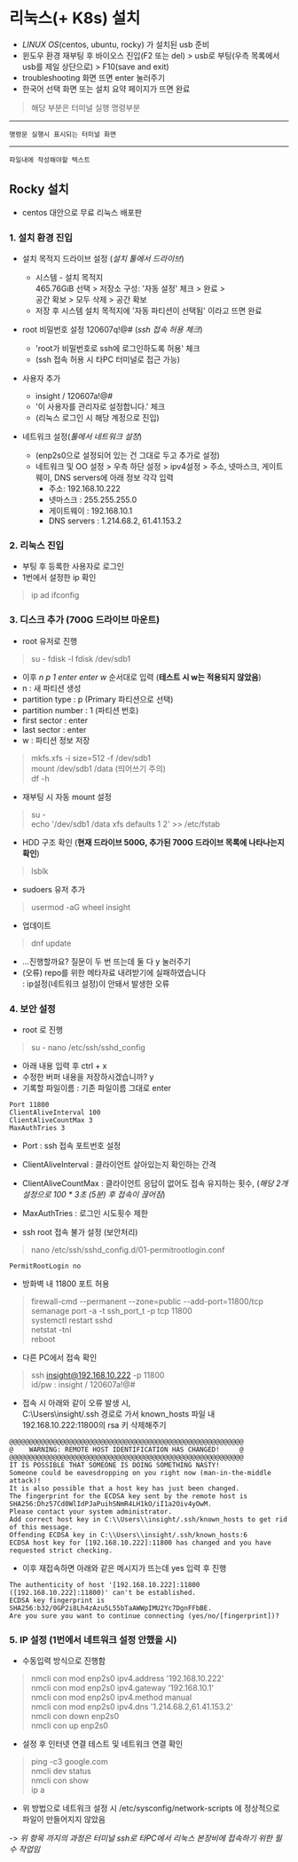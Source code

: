 # 리눅스(+ K8s) 설치
-  *LINUX OS*(centos, ubuntu, rocky) 가 설치된 usb 준비
-  윈도우 환경 재부팅 후 바이오스 진입(F2 또는 del) > usb로 부팅(우측 목록에서 usb를 제일 상단으로) > F10(save and exit)
- troubleshooting 화면 뜨면 enter 눌러주기
- 한국어 선택 화면 또는 설치 요약 페이지가 뜨면 완료

> 해당 부분은 터미널 실행 명령부분

---
	명령문 실행시 표시되는 터미널 화면

---

```
파일내에 작성해야할 텍스트
```

## Rocky 설치
- centos 대안으로 무료 리눅스 배포판

### 1. 설치 환경 진입
- 설치 목적지 드라이브 설정 (*설치 툴에서 드라이브*)
	- 시스템 - 설치 목적지  
  465.76GiB 선택 > 저장소 구성: '자동 설정' 체크 > 완료 >  
  공간 확보 > 모두 삭제 > 공간 확보
  - 저장 후 시스템 설치 목적지에 '자동 파티션이 선택됨' 이라고 뜨면 완료
  
- root 비밀번호 설정 120607q!@# (*ssh 접속 허용 체크*)
  - 'root가 비밀번호로 ssh에 로그인하도록 허용' 체크
  - (ssh 접속 허용 시 타PC 터미널로 접근 가능)

- 사용자 추가
	- insight / 120607a!@#
  - '이 사용자를 관리자로 설정합니다.' 체크
  - (리눅스 로그인 시 해당 계정으로 진입)

- 네트워크 설정(*툴에서 네트워크 설정*)
  - (enp2s0으로 설정되어 있는 건 그대로 두고 추가로 설정)
  - 네트워크 및 OO 설정 > 우측 하단 설정 > ipv4설정 > 주소, 넷마스크, 게이트웨이, DNS servers에 아래 정보 각각 입력
	- 주소: 192.168.10.222 
	- 넷마스크 : 255.255.255.0 
	- 게이트웨이 : 192.168.10.1
	- DNS servers : 1.214.68.2, 61.41.153.2  

### 2. 리눅스 진입
- 부팅 후 등록한 사용자로 로그인
- 1번에서 설정한 ip 확인
> ip ad
> ifconfig

### 3. 디스크 추가 (700G 드라이브 마운트)

-  root 유저로 진행
> su -
> fdisk -l
> fdisk /dev/sdb1
- 이후 *n p 1 enter enter w* 순서대로 입력 (**테스트 시 w는 적용되지 않았음**)
- n : 새 파티션 생성
- partition type : p (Primary 파티션으로 선택)
- partition number : 1 (파티션 번호)
- first sector : enter
- last sector : enter
- w : 파티션 정보 저장

> mkfs.xfs -i size=512 -f /dev/sdb1  
> mount /dev/sdb1 /data (띄어쓰기 주의)  
> df -h  

- 재부팅 시 자동 mount 설정
> su -  
> echo '/dev/sdb1 /data xfs defaults 1 2' >> /etc/fstab

- HDD 구조 확인 (**현재 드라이브 500G, 추가된 700G 드라이브 목록에 나타나는지 확인**)
 > lsblk
 
 - sudoers 유저 추가
> usermod -aG wheel insight

- 업데이트
> dnf update
 - ...진행할까요? 질문이 두 번 뜨는데 둘 다 y 눌러주기
 - (오류) repo를 위한 메타자료 내려받기에 실패하였습니다  
  : ip설정(네트워크 설정)이 안돼서 발생한 오류

### 4. 보안 설정
- root 로 진행
> su -
> nano /etc/ssh/sshd_config
 - 아래 내용 입력 후 ctrl + x
 - 수정한 버퍼 내용을 저장하시겠습니까? y
 - 기록할 파일이름 : 기존 파일이름 그대로 enter

```
Port 11800
ClientAliveInterval 100
ClientAliveCountMax 3
MaxAuthTries 3
```
- Port : ssh 접속 포트번호 설정
- ClientAliveInterval : 클라이언트 살아있는지 확인하는 간격
- ClientAliveCountMax : 클라이언트 응답이 없어도 접속 유지하는 횟수, (*해당 2개 설정으로 100 * 3초 (5분) 후 접속이 끊어짐*)
- MaxAuthTries : 로그인 시도횟수 제한

- ssh root 접속 불가 설정 (보안처리)
> nano /etc/ssh/sshd_config.d/01-permitrootlogin.conf
```
PermitRootLogin no
```
- 방화벽 내 11800 포트 허용

> firewall-cmd --permanent --zone=public --add-port=11800/tcp  
> semanage port -a -t ssh_port_t -p tcp 11800  
> systemctl restart sshd  
> netstat -tnl  
> reboot  

- 다른 PC에서 접속 확인
> ssh insight@192.168.10.222 -p 11800  
> id/pw : insight / 120607a!@#

- 접속 시 아래와 같이 오류 발생 시,  
C:\Users\insight/.ssh 경로로 가서 known_hosts 파일 내 192.168.10.222:11800의 rsa 키 삭제해주기
```
@@@@@@@@@@@@@@@@@@@@@@@@@@@@@@@@@@@@@@@@@@@@@@@@@@@@@@@@@@@
@    WARNING: REMOTE HOST IDENTIFICATION HAS CHANGED!     @
@@@@@@@@@@@@@@@@@@@@@@@@@@@@@@@@@@@@@@@@@@@@@@@@@@@@@@@@@@@
IT IS POSSIBLE THAT SOMEONE IS DOING SOMETHING NASTY!
Someone could be eavesdropping on you right now (man-in-the-middle attack)!
It is also possible that a host key has just been changed.
The fingerprint for the ECDSA key sent by the remote host is
SHA256:Dhz57Cd0WlIdPJaPuihSNmR4LH1kO/iI1a2Oiv4yOwM.
Please contact your system administrator.
Add correct host key in C:\\Users\\insight/.ssh/known_hosts to get rid of this message.
Offending ECDSA key in C:\\Users\\insight/.ssh/known_hosts:6
ECDSA host key for [192.168.10.222]:11800 has changed and you have requested strict checking.
```
- 이후 재접속하면 아래와 같은 메시지가 뜨는데 yes 입력 후 진행
```
The authenticity of host '[192.168.10.222]:11800 ([192.168.10.222]:11800)' can't be established.  
ECDSA key fingerprint is SHA256:b32/0GP2i8Lh4zAzu5L55bTaAWWpIMU2Yc7DgnFFbBE.  
Are you sure you want to continue connecting (yes/no/[fingerprint])?
```

### 5. IP 설정 (1번에서 네트워크 설정 안했을 시)
- 수동입력 방식으로 진행함
> nmcli con mod enp2s0 ipv4.address '192.168.10.222'  
> nmcli con mod enp2s0 ipv4.gateway '192.168.10.1'  
> nmcli con mod enp2s0 ipv4.method manual  
> nmcli con mod enp2s0 ipv4.dns '1.214.68.2,61.41.153.2'  
> nmcli con down enp2s0  
> nmcli con up enp2s0  

- 설정 후 인터넷 연결 테스트 및 네트워크 연결 확인
> ping -c3 google.com  
> nmcli dev status  
> nmcli con show  
> ip a  
- 위 방법으로 네트워크 설정 시 /etc/sysconfig/network-scripts 에 정상적으로 파일이 만들어지지 않았음

-> *위 항목 까지의 과정은 터미널 ssh로 타PC에서 리눅스 본장비에  접속하기 위한 필수 작업임*

